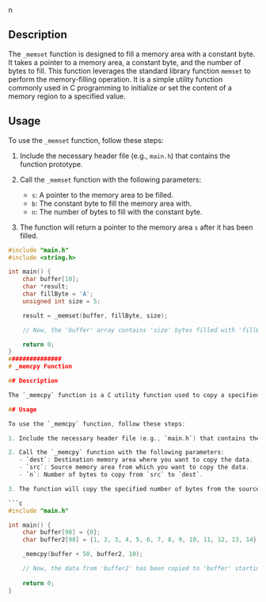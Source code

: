 
n

## Description

The `_memset` function is designed to fill a memory area with a constant byte. It takes a pointer to a memory area, a constant byte, and the number of bytes to fill. This function leverages the standard library function `memset` to perform the memory-filling operation. It is a simple utility function commonly used in C programming to initialize or set the content of a memory region to a specified value.

## Usage

To use the `_memset` function, follow these steps:

1. Include the necessary header file (e.g., `main.h`) that contains the function prototype.

2. Call the `_memset` function with the following parameters:
   - `s`: A pointer to the memory area to be filled.
   - `b`: The constant byte to fill the memory area with.
   - `n`: The number of bytes to fill with the constant byte.

3. The function will return a pointer to the memory area `s` after it has been filled.

```c
#include "main.h"
#include <string.h>

int main() {
    char buffer[10];
    char *result;
    char fillByte = 'A';
    unsigned int size = 5;

    result = _memset(buffer, fillByte, size);

    // Now, the 'buffer' array contains 'size' bytes filled with 'fillByte'.

    return 0;
}
###############
# _memcpy Function

## Description

The `_memcpy` function is a C utility function used to copy a specified number of bytes from one memory area to another. It is a fundamental operation in C programming for efficiently transferring data from one location in memory to another.

## Usage

To use the `_memcpy` function, follow these steps:

1. Include the necessary header file (e.g., `main.h`) that contains the function prototype.

2. Call the `_memcpy` function with the following parameters:
   - `dest`: Destination memory area where you want to copy the data.
   - `src`: Source memory area from which you want to copy the data.
   - `n`: Number of bytes to copy from `src` to `dest`.

3. The function will copy the specified number of bytes from the source (`src`) to the destination (`dest`).

```c
#include "main.h"

int main() {
    char buffer[98] = {0};
    char buffer2[98] = {1, 2, 3, 4, 5, 6, 7, 8, 9, 10, 11, 12, 13, 14};

    _memcpy(buffer + 50, buffer2, 10);

    // Now, the data from 'buffer2' has been copied to 'buffer' starting at position 50.
    
    return 0;
}

